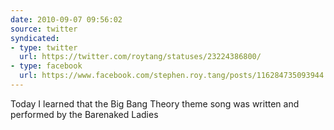 ```yaml
---
date: 2010-09-07 09:56:02
source: twitter
syndicated:
- type: twitter
  url: https://twitter.com/roytang/statuses/23224386800/
- type: facebook
  url: https://www.facebook.com/stephen.roy.tang/posts/116284735093944
---
```


Today I learned that the Big Bang Theory theme song was written and performed by the Barenaked Ladies